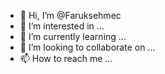 - 👋 Hi, I’m @Faruksehmec
- 👀 I’m interested in ...
- 🌱 I’m currently learning ...
- 💞️ I’m looking to collaborate on ...
- 📫 How to reach me ...

<!---
Faruksehmec/Faruksehmec is a ✨ special ✨ repository because its `README.md` (this file) appears on your GitHub profile.
You can click the Preview link to take a look at your changes.
--->
